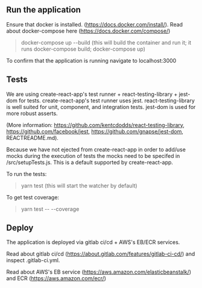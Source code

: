 ## Run the application

Ensure that docker is installed. (https://docs.docker.com/install/). Read about docker-compose here (https://docs.docker.com/compose/)

> docker-compose up --build (this will build the container and run it; it runs docker-compose build; docker-compose up)

To confirm that the application is running navigate to localhost:3000

## Tests

We are using create-react-app's test runner + react-testing-library + jest-dom for tests. create-react-app's test runner uses jest. react-testing-library is well suited for unit, component, and integration tests. jest-dom is used for more robust asserts.

(More information: https://github.com/kentcdodds/react-testing-library, https://github.com/facebook/jest, https://github.com/gnapse/jest-dom, REACTREADME.md).

Because we have not ejected from create-react-app in order to add/use mocks during the execution of tests the mocks need to be specifed in /src/setupTests.js. This is a default supported by create-react-app.

To run the tests:

> yarn test (this will start the watcher by default)

To get test coverage: 

> yarn test -- --coverage

## Deploy 

The application is deployed via gitlab ci/cd + AWS's EB/ECR services. 

Read about gitlab ci/cd (https://about.gitlab.com/features/gitlab-ci-cd/) and inspect .gitlab-ci.yml. 

Read about AWS's EB service (https://aws.amazon.com/elasticbeanstalk/) and ECR (https://aws.amazon.com/ecr/)
